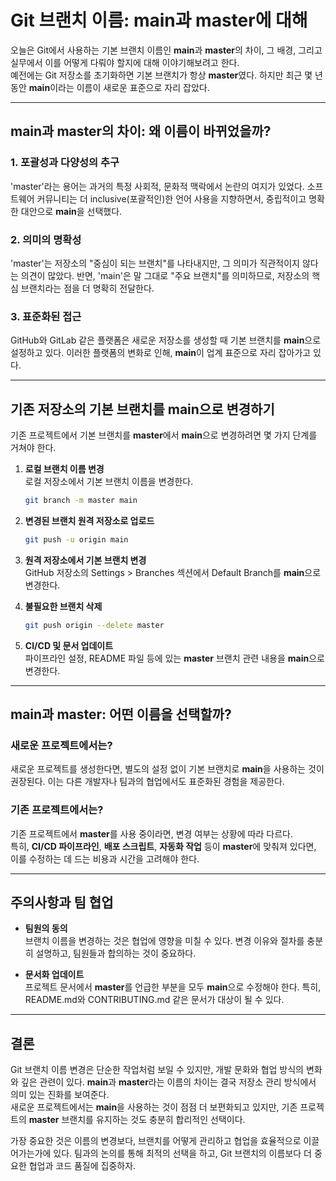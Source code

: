 # Git 브랜치 이름: main과 master에 대해

오늘은 Git에서 사용하는 기본 브랜치 이름인 **main**과 **master**의 차이, 그 배경, 그리고 실무에서 이를 어떻게 다뤄야 할지에 대해 이야기해보려고 한다.  
예전에는 Git 저장소를 초기화하면 기본 브랜치가 항상 **master**였다. 하지만 최근 몇 년 동안 **main**이라는 이름이 새로운 표준으로 자리 잡았다.

---

## main과 master의 차이: 왜 이름이 바뀌었을까?

### 1. **포괄성과 다양성의 추구**
'master'라는 용어는 과거의 특정 사회적, 문화적 맥락에서 논란의 여지가 있었다. 소프트웨어 커뮤니티는 더 inclusive(포괄적인)한 언어 사용을 지향하면서, 중립적이고 명확한 대안으로 **main**을 선택했다.

### 2. **의미의 명확성**
'master'는 저장소의 "중심이 되는 브랜치"를 나타내지만, 그 의미가 직관적이지 않다는 의견이 많았다. 반면, 'main'은 말 그대로 "주요 브랜치"를 의미하므로, 저장소의 핵심 브랜치라는 점을 더 명확히 전달한다.

### 3. **표준화된 접근**
GitHub와 GitLab 같은 플랫폼은 새로운 저장소를 생성할 때 기본 브랜치를 **main**으로 설정하고 있다. 이러한 플랫폼의 변화로 인해, **main**이 업계 표준으로 자리 잡아가고 있다.

---

## 기존 저장소의 기본 브랜치를 main으로 변경하기

기존 프로젝트에서 기본 브랜치를 **master**에서 **main**으로 변경하려면 몇 가지 단계를 거쳐야 한다.

1. **로컬 브랜치 이름 변경**  
   로컬 저장소에서 기본 브랜치 이름을 변경한다.  
   ```bash
   git branch -m master main
   ```

2. **변경된 브랜치 원격 저장소로 업로드**  
   ```bash
   git push -u origin main
   ```

3. **원격 저장소에서 기본 브랜치 변경**  
   GitHub 저장소의 Settings > Branches 섹션에서 Default Branch를 **main**으로 변경한다.

4. **불필요한 브랜치 삭제**  
   ```bash
   git push origin --delete master
   ```

5. **CI/CD 및 문서 업데이트**  
   파이프라인 설정, README 파일 등에 있는 **master** 브랜치 관련 내용을 **main**으로 변경한다.

---

## main과 master: 어떤 이름을 선택할까?

### 새로운 프로젝트에서는?
새로운 프로젝트를 생성한다면, 별도의 설정 없이 기본 브랜치로 **main**을 사용하는 것이 권장된다. 이는 다른 개발자나 팀과의 협업에서도 표준화된 경험을 제공한다.

### 기존 프로젝트에서는?
기존 프로젝트에서 **master**를 사용 중이라면, 변경 여부는 상황에 따라 다르다.  
특히, **CI/CD 파이프라인**, **배포 스크립트**, **자동화 작업** 등이 **master**에 맞춰져 있다면, 이를 수정하는 데 드는 비용과 시간을 고려해야 한다.

---

## 주의사항과 팀 협업

- **팀원의 동의**  
  브랜치 이름을 변경하는 것은 협업에 영향을 미칠 수 있다. 변경 이유와 절차를 충분히 설명하고, 팀원들과 합의하는 것이 중요하다.

- **문서화 업데이트**  
  프로젝트 문서에서 **master**를 언급한 부분을 모두 **main**으로 수정해야 한다. 특히, README.md와 CONTRIBUTING.md 같은 문서가 대상이 될 수 있다.

---

## 결론

Git 브랜치 이름 변경은 단순한 작업처럼 보일 수 있지만, 개발 문화와 협업 방식의 변화와 깊은 관련이 있다. **main**과 **master**라는 이름의 차이는 결국 저장소 관리 방식에서 의미 있는 진화를 보여준다.  
새로운 프로젝트에서는 **main**을 사용하는 것이 점점 더 보편화되고 있지만, 기존 프로젝트의 **master** 브랜치를 유지하는 것도 충분히 합리적인 선택이다.  

가장 중요한 것은 이름의 변경보다, 브랜치를 어떻게 관리하고 협업을 효율적으로 이끌어가는가에 있다. 팀과의 논의를 통해 최적의 선택을 하고, Git 브랜치의 이름보다 더 중요한 협업과 코드 품질에 집중하자.
